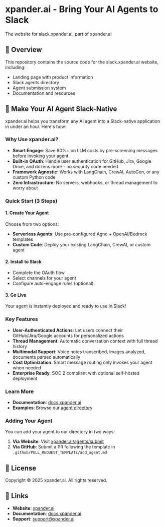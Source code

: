# xpander.ai - Bring Your AI Agents to Slack

<!-- Issue #1 has been solved -->

The website for slack.xpander.ai, part of xpander.ai

## 🚀 Overview

This repository contains the source code for the slack.xpander.ai website, including:

- Landing page with product information
- Slack agents directory
- Agent submission system
- Documentation and resources

## 🤖 Make Your AI Agent Slack-Native

xpander.ai helps you transform any AI agent into a Slack-native application in under an hour. Here's how:

### Why Use xpander.ai?

- **Smart Engage**: Save 80%+ on LLM costs by pre-screening messages before invoking your agent
- **Built-in OAuth**: Handle user authentication for GitHub, Jira, Google Drive, and dozens more - no security code needed
- **Framework Agnostic**: Works with LangChain, CrewAI, AutoGen, or any custom Python code
- **Zero Infrastructure**: No servers, webhooks, or thread management to worry about

### Quick Start (3 Steps)

#### 1. Create Your Agent
Choose from two options:

- **Serverless Agents**: Use pre-configured Agno + OpenAI/Bedrock templates
- **Custom Code**: Deploy your existing LangChain, CrewAI, or custom agent

#### 2. Install to Slack

- Complete the OAuth flow
- Select channels for your agent
- Configure auto-engage rules (optional)

#### 3. Go Live

Your agent is instantly deployed and ready to use in Slack!

### Key Features

- **User-Authenticated Actions**: Let users connect their GitHub/Jira/Google accounts for personalized actions
- **Thread Management**: Automatic conversation context with full thread history
- **Multimodal Support**: Voice notes transcribed, images analyzed, documents parsed automatically
- **Cost Optimization**: Smart message routing only invokes your agent when needed
- **Enterprise Ready**: SOC 2 compliant with optional self-hosted deployment

### Learn More

- **Documentation**: [docs.xpander.ai](https://slack.xpander.ai)
- **Examples**: Browse our [agent directory](https://slack.xpander.ai/agents)
  
### Adding Your Agent

You can add your agent to our directory in two ways:

1. **Via Website**: Visit [xpander.ai/agents/submit](https://xpander.ai/agents/submit)
2. **Via GitHub**: Submit a PR following the template in `.github/PULL_REQUEST_TEMPLATE/add_agent.md`

## 📄 License

Copyright © 2025 xpander.ai. All rights reserved.

## 🔗 Links

- **Website**: [xpander.ai](https://xpander.ai)
- **Documentation**: [docs.xpander.ai](https://docs.xpander.ai)
- **Support**: support@xpander.ai